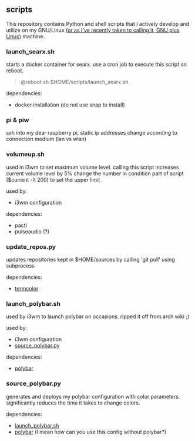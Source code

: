 ## scripts

This repository contains Python and shell scripts that I actively develop and utilize on my GNU/Linux [(or as I've recently taken to calling it, GNU plus Linux)](https://balaban.software/tribute.html) machine.

### launch_searx.sh

starts a docker container for searx. use a cron job to execute this script on reboot.
> @reboot sh $HOME/scripts/launch_searx.sh

dependencies:
 - docker installation (do not use snap to install)

### pi & piw

ssh into my dear raspberry pi, static ip addresses change according to connection medium (lan vs wlan)

### volumeup.sh

used in i3wm to set maximum volume level. calling this script increases current volume level by 5%
change the number in condition part of script ($current -lt 200) to set the upper limit

used by:
 - i3wm configuration

dependencies:
 - pactl
 - pulseaudio (?)

### update_repos.py

updates repositories kept in $HOME/sources by calling 'git pull' using subprocess

dependencies:
 - [termcolor](https://pypi.org/project/termcolor)

### launch_polybar.sh

used by i3wm to launch polybar on occasions. ripped it off from arch wiki ;)

used by:
 - i3wm configuration
 - [source_polybar.py](https://github.com/fybalaban/scripts#source_polybarpy)

dependencies:
 - [polybar](https://github.com/polybar/polybar)

### source_polybar.py

generates and deploys my polybar configuration with color parameters. significantly reduces the time it takes to change colors.

dependencies:
 - [launch_polybar.sh](https://github.com/fybalaban/scripts#launch_polybarsh)
 - [polybar](https://github.com/polybar/polybar) (I mean how can you use this config without polybar?)

